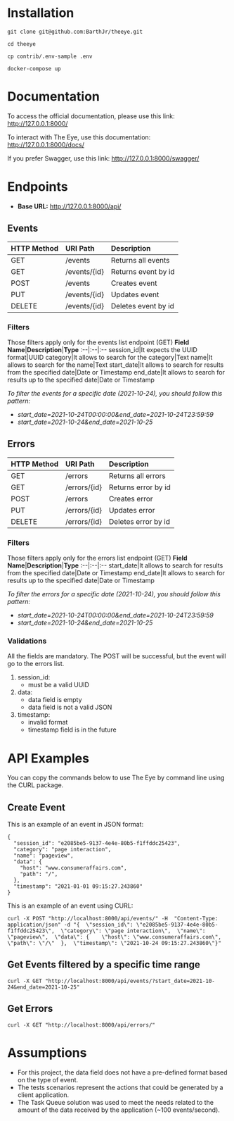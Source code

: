 # Installation
```
git clone git@github.com:BarthJr/theeye.git
```
```
cd theeye
```
```
cp contrib/.env-sample .env
```
```
docker-compose up
```
# Documentation
To access the official documentation, please use this link: http://127.0.0.1:8000/

To interact with The Eye, use this documentation: http://127.0.0.1:8000/docs/

If you prefer Swagger, use this link: http://127.0.0.1:8000/swagger/

# Endpoints
- **Base URL:** http://127.0.0.1:8000/api/
## Events
**HTTP Method**|**URI Path**|**Description**
:--|:--|:--
GET|/events|Returns all events
GET|/events/{id}|Returns event by id
POST|/events|Creates event
PUT|/events/{id}|Updates event
DELETE|/events/{id}|Deletes event by id

### Filters
Those filters apply only for the events list endpoint (GET)
**Field Name**|**Description**|**Type**
:--|:--|:--
session_id|It expects the UUID format|UUID
category|It allows to search for the category|Text
name|It allows to search for the name|Text
start_date|It allows to search for results from the specified date|Date or Timestamp
end_date|It allows to search for results up to the specified date|Date or Timestamp

_To filter the events for a specific date (2021-10-24), you should follow this pattern:_
- _start_date=2021-10-24T00:00:00&end_date=2021-10-24T23:59:59_
- _start_date=2021-10-24&end_date=2021-10-25_


## Errors
**HTTP Method**|**URI Path**|**Description**
:--|:--|:--
GET|/errors|Returns all errors
GET|/errors/{id}|Returns error by id
POST|/errors|Creates error
PUT|/errors/{id}|Updates error
DELETE|/errors/{id}|Deletes error by id

### Filters
Those filters apply only for the errors list endpoint (GET)
**Field Name**|**Description**|**Type**
:--|:--|:--
start_date|It allows to search for results from the specified date|Date or Timestamp
end_date|It allows to search for results up to the specified date|Date or Timestamp

_To filter the errors for a specific date (2021-10-24), you should follow this pattern:_
- _start_date=2021-10-24T00:00:00&end_date=2021-10-24T23:59:59_
- _start_date=2021-10-24&end_date=2021-10-25_

### Validations
All the fields are mandatory. The POST will be successful, but the event will go to the errors list. 

1. session_id:
   - must be a valid UUID
1. data:
   - data field is empty
   - data field is not a valid JSON
1. timestamp:
   - invalid format
   - timestamp field is in the future

# API Examples
You can copy the commands below to use The Eye by command line using the CURL package.
## Create Event
This is an example of an event in JSON format:
```console
{
  "session_id": "e2085be5-9137-4e4e-80b5-f1ffddc25423",
  "category": "page interaction",
  "name": "pageview",
  "data": {
    "host": "www.consumeraffairs.com",
    "path": "/",
  },
  "timestamp": "2021-01-01 09:15:27.243860"
}
```
This is an example of an event using CURL:
```console
curl -X POST "http://localhost:8000/api/events/" -H  "Content-Type: application/json" -d "{  \"session_id\": \"e2085be5-9137-4e4e-80b5-f1ffddc25423\",  \"category\": \"page interaction\",  \"name\": \"pageview\",  \"data\": {    \"host\": \"www.consumeraffairs.com\",    \"path\": \"/\"  },  \"timestamp\": \"2021-10-24 09:15:27.243860\"}"
```

## Get Events filtered by a specific time range
```console
curl -X GET "http://localhost:8000/api/events/?start_date=2021-10-24&end_date=2021-10-25"
```

## Get Errors
```console
curl -X GET "http://localhost:8000/api/errors/"
```

# Assumptions
- For this project, the data field does not have a pre-defined format based on the type of event.
- The tests scenarios represent the actions that could be generated by a client application.
- The Task Queue solution was used to meet the needs related to the amount of the data received by the application (~100 events/second).

